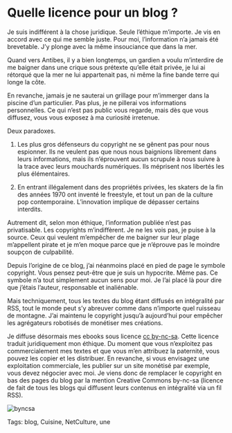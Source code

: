 # Quelle licence pour un blog ?

Je suis indifférent à la chose juridique. Seule l’éthique m’importe. Je vis en accord avec ce qui me semble juste. Pour moi, l’information n’a jamais été brevetable. J’y plonge avec la même insouciance que dans la mer.<span id="more-34316"></span>

Quand vers Antibes, il y a bien longtemps, un gardien a voulu m’interdire de me baigner dans une crique sous prétexte qu’elle était privée, je lui ai rétorqué que la mer ne lui appartenait pas, ni même la fine bande terre qui longe la côte.

En revanche, jamais je ne sauterai un grillage pour m’immerger dans la piscine d’un particulier. Pas plus, je ne pillerai vos informations personnelles. Ce qui n’est pas public vous regarde, mais dès que vous diffusez, vous vous exposez à ma curiosité irretenue.

Deux paradoxes.

1. Les plus gros défenseurs du copyright ne se gênent pas pour nous espionner. Ils ne veulent pas que nous nous baignions librement dans leurs informations, mais ils n’éprouvent aucun scrupule à nous suivre à la trace avec leurs mouchards numériques. Ils méprisent nos libertés les plus élémentaires.

2. En entrant illégalement dans des propriétés privées, les skaters de la fin des années 1970 ont inventé le freestyle, et tout un pan de la culture pop contemporaine. L’innovation implique de dépasser certains interdits.

Autrement dit, selon mon éthique, l’information publiée n’est pas privatisable. Les copyrights m’indiffèrent. Je ne les vois pas, je puise à la source. Ceux qui veulent m’empêcher de me baigner sur leur plage m’appellent pirate et je m’en moque parce que je n’éprouve pas le moindre soupçon de culpabilité.

Depuis l’origine de ce blog, j’ai néanmoins placé en pied de page le symbole copyright. Vous pensez peut-être que je suis un hypocrite. Même pas. Ce symbole n’a tout simplement aucun sens pour moi. Je l’ai placé là pour dire que j’étais l’auteur, responsable et inaliénable.

Mais techniquement, tous les textes du blog étant diffusés en intégralité par RSS, tout le monde peut s’y abreuver comme dans n’importe quel ruisseau de montagne. J’ai maintenu le copyright jusqu’à aujourd’hui pour empêcher les agrégateurs robotisés de monétiser mes créations.

Je diffuse désormais mes ebooks sous licence [cc by-nc-sa](http://creativecommons.org/licenses/by-nc-sa/4.0/deed.fr). Cette licence traduit juridiquement mon éthique. Du moment que vous n’exploitez pas commercialement mes textes et que vous m’en attribuez la paternité, vous pouvez les copier et les distribuer. En revanche, si vous envisagez une exploitation commerciale, les publier sur un site monétisé par exemple, vous devez négocier avec moi. Je viens donc de remplacer le copyright en bas des pages du blog par la mention Creative Commons by-nc-sa (licence de fait de tous les blogs qui diffusent leurs contenus en intégralité via un fil RSS).

![byncsa](http://blog.tcrouzet.comhttps://tcrouzet.com/images_tc/2014/01/byncsa.jpeg)



Tags: blog, Cuisine, NetCulture, une